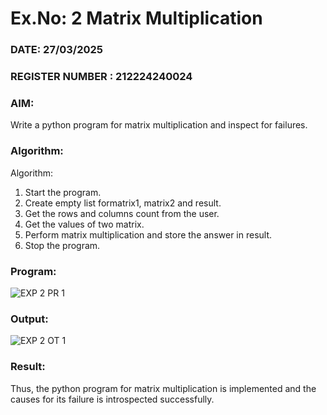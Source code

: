 # Ex.No: 2   Matrix Multiplication 

### DATE:    27/03/2025                                                                        
### REGISTER NUMBER : 212224240024

### AIM: 
Write a python program for matrix multiplication and inspect for failures.
 
### Algorithm:

Algorithm:
1. Start the program.
2. Create empty list formatrix1, matrix2 and result.
3. Get the rows and columns count from the user.
4. Get the values of two matrix.
5. Perform matrix multiplication and store the answer in result.
6. Stop the program.
### Program:
![EXP 2 PR 1](https://github.com/user-attachments/assets/d2430444-2a59-421d-ae72-0b5f1f116e5a)














### Output:
![EXP 2 OT 1](https://github.com/user-attachments/assets/c4dfa419-9a13-40e1-843b-32aea3d51e75)







### Result:
Thus, the python program for matrix multiplication is implemented and the causes for its failure is introspected successfully.

